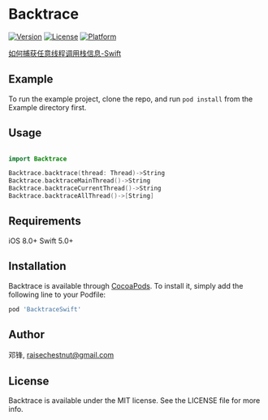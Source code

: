 # Backtrace

[![Version](https://img.shields.io/cocoapods/v/BacktraceSwift.svg?style=flat)](https://cocoapods.org/pods/BacktraceSwift)
[![License](https://img.shields.io/cocoapods/l/BacktraceSwift.svg?style=flat)](https://cocoapods.org/pods/BacktraceSwift)
[![Platform](https://img.shields.io/cocoapods/p/BacktraceSwift.svg?style=flat)](https://cocoapods.org/pods/BacktraceSwift)



[如何捕获任意线程调用栈信息-Swift](https://juejin.im/post/5ed3dfd06fb9a047f0126ceb)

## Example

To run the example project, clone the repo, and run `pod install` from the Example directory first.

## Usage

```swift 

import Backtrace

Backtrace.backtrace(thread: Thread)->String
Backtrace.backtraceMainThread()->String
Backtrace.backtraceCurrentThread()->String
Backtrace.backtraceAllThread()->[String]
```

## Requirements

iOS  8.0+
Swift 5.0+

## Installation

Backtrace is available through [CocoaPods](https://cocoapods.org). To install
it, simply add the following line to your Podfile:

```ruby
pod 'BacktraceSwift'
```

## Author

邓锋, raisechestnut@gmail.com

## License

Backtrace is available under the MIT license. See the LICENSE file for more info.
